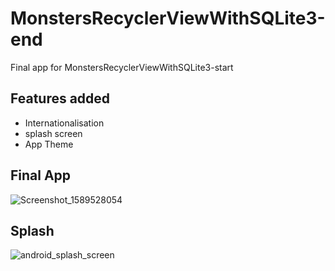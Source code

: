 # MonstersRecyclerViewWithSQLite3-end
  Final app for MonstersRecyclerViewWithSQLite3-start
  
## Features added
* Internationalisation
* splash screen
* App Theme

## Final App
![Screenshot_1589528054](https://user-images.githubusercontent.com/4823319/82024005-71840f00-96d2-11ea-809c-45f4a161bef6.png)

## Splash
![android_splash_screen](https://user-images.githubusercontent.com/4823319/82024503-39310080-96d3-11ea-870c-63c209ec06e2.gif)
